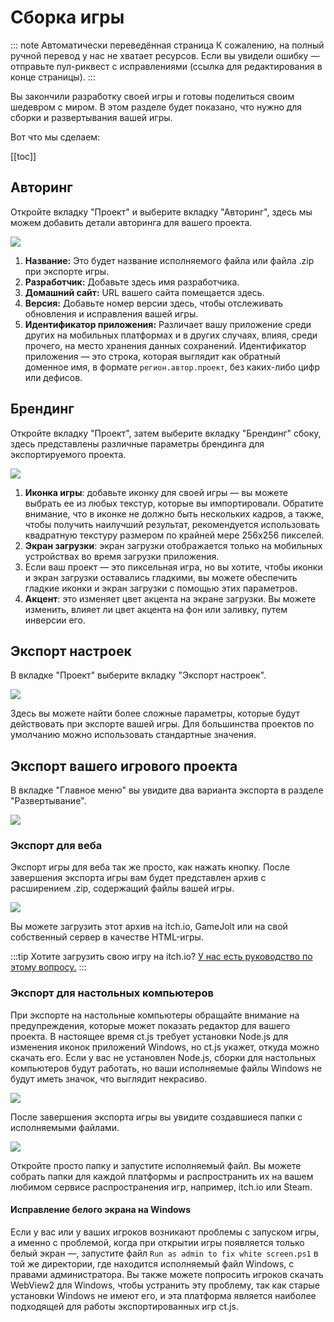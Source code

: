 # Сборка игры

::: note Автоматически переведённая страница
К сожалению, на полный ручной перевод у нас не хватает ресурсов.
Если вы увидели ошибку — отправьте пул-риквест с исправлениями (ссылка для редактирования в конце страницы).
:::

Вы закончили разработку своей игры и готовы поделиться своим шедевром с миром. В этом разделе будет показано, что нужно для сборки и развертывания вашей игры.

Вот что мы сделаем:

[[toc]]

## Авторинг

Откройте вкладку "Проект" и выберите вкладку "Авторинг", здесь мы можем добавить детали авторинга для вашего проекта.

![](../images/buildingAndDeployment/building-your-game-authoring.png)

1. **Название:** Это будет название исполняемого файла или файла .zip при экспорте игры.
2. **Разработчик:** Добавьте здесь имя разработчика.
3. **Домашний сайт:** URL вашего сайта помещается здесь.
4. **Версия:** Добавьте номер версии здесь, чтобы отслеживать обновления и исправления вашей игры.
5. **Идентификатор приложения:** Различает вашу приложение среди других на мобильных платформах и в других случаях, влияя, среди прочего, на место хранения данных сохранений. Идентификатор приложения — это строка, которая выглядит как обратный доменное имя, в формате `регион.автор.проект`, без каких-либо цифр или дефисов.

## Брендинг

Откройте вкладку "Проект", затем выберите вкладку "Брендинг" сбоку, здесь представлены различные параметры брендинга для экспортируемого проекта.

![](../images/buildingAndDeployment/building-your-game-branding.png)

1. **Иконка игры**: добавьте иконку для своей игры — вы можете выбрать ее из любых текстур, которые вы импортировали. Обратите внимание, что в иконке не должно быть нескольких кадров, а также, чтобы получить наилучший результат, рекомендуется использовать квадратную текстуру размером по крайней мере 256x256 пикселей.
2. **Экран загрузки**: экран загрузки отображается только на мобильных устройствах во время загрузки приложения.
3. Если ваш проект — это пиксельная игра, но вы хотите, чтобы иконки и экран загрузки оставались гладкими, вы можете обеспечить гладкие иконки и экран загрузки с помощью этих параметров.
4. **Акцент**: это изменяет цвет акцента на экране загрузки. Вы можете изменить, влияет ли цвет акцента на фон или заливку, путем инверсии его.

## Экспорт настроек

В вкладке "Проект" выберите вкладку "Экспорт настроек".

![](../images/buildingAndDeployment/building-your-game-export-settings.png)

Здесь вы можете найти более сложные параметры, которые будут действовать при экспорте вашей игры. Для большинства проектов по умолчанию можно использовать стандартные значения.

## Экспорт вашего игрового проекта

В вкладке "Главное меню" вы увидите два варианта экспорта в разделе "Развертывание".

![](../images/buildingAndDeployment/building-your-game-deployment.png)

### Экспорт для веба

Экспорт игры для веба так же просто, как нажать кнопку. После завершения экспорта игры вам будет представлен архив с расширением .zip, содержащий файлы вашей игры.

![](../images/buildingAndDeployment/building-your-game-builds-web.png)

Вы можете загрузить этот архив на itch.io, GameJolt или на свой собственный сервер в качестве HTML-игры.

:::tip
Хотите загрузить свою игру на itch.io? [У нас есть руководство по этому вопросу.](./deployment-itch-io.md)
:::

### Экспорт для настольных компьютеров

При экспорте на настольные компьютеры обращайте внимание на предупреждения, которые может показать редактор для вашего проекта. В настоящее время ct.js требует установки Node.js для изменения иконок приложений Windows, но ct.js укажет, откуда можно скачать его. Если у вас не установлен Node.js, сборки для настольных компьютеров будут работать, но ваши исполняемые файлы Windows не будут иметь значок, что выглядит некрасиво.

![](../images/buildingAndDeployment/building-your-game-export-desktop.png)

После завершения экспорта игры вы увидите создавшиеся папки с исполняемыми файлами.

![](../images/buildingAndDeployment/building-your-game-builds-desktop.png)

Откройте просто папку и запустите исполняемый файл. Вы можете собрать папки для каждой платформы и распространить их на вашем любимом сервисе распространения игр, например, itch.io или Steam.

#### Исправление белого экрана на Windows

Если у вас или у ваших игроков возникают проблемы с запуском игры, а именно с проблемой, когда при открытии игры появляется только белый экран —, запустите файл `Run as admin to fix white screen.ps1` в той же директории, где находится исполняемый файл Windows, с правами администратора. Вы также можете попросить игроков скачать WebView2 для Windows, чтобы устранить эту проблему, так как старые установки Windows не имеют его, и эта платформа является наиболее подходящей для работы экспортированных игр ct.js.


